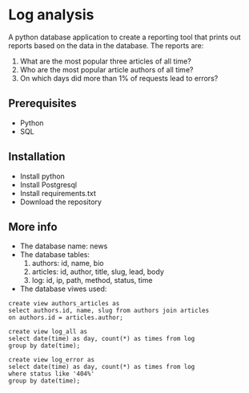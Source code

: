 # Log analysis

A python database application to create a reporting tool that prints out reports  based on the data in the database.
The reports are:
1. What are the most popular three articles of all time?
2. Who are the most popular article authors of all time? 
3. On which days did more than 1% of requests lead to errors? 

## Prerequisites

- Python
- SQL

## Installation

- Install python
- Install Postgresql 
- Install requirements.txt
- Download the repository

## More info

- The database name: news
- The database tables:
    1. authors: id, name, bio
    2. articles: id, author, title, slug, lead, body
    3. log: id, ip, path, method, status, time
- The database viwes used:
```
create view authors_articles as
select authors.id, name, slug from authors join articles
on authors.id = articles.author;
```
```
create view log_all as
select date(time) as day, count(*) as times from log
group by date(time);
```
```
create view log_error as
select date(time) as day, count(*) as times from log
where status like '404%'
group by date(time);
```
